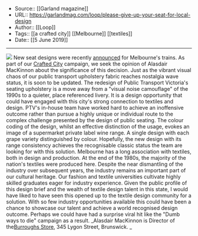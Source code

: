 ﻿
  * Source:: [[Garland magazine]]
  * URL:: https://garlandmag.com/loop/please-give-up-your-seat-for-local-design
  * Author:: [[Loop]]
  * Tags:: [[a crafted city]] [[Melbourne]] [[textiles]]
  * Date:: [[5 June 2019]]


* * *
[![](https://garlandmag.com/wp-content/uploads/2019/06/ezgif.com-webp-to-jpg.jpg)](https://garlandmag.com/wp-content/uploads/2019/06/ezgif.com-webp-to-jpg.jpg)
New seat designs were recently [announced](https://www.theage.com.au/national/victoria/no-more-sad-streamers-the-redesign-of-melbourne-s-garish-train-seats-20190304-p511lc.html) for Melbourne's trains. As part of our [Crafted City](https://garlandmag.com/loop/acraftedcity/) campaign, we seek the opinion of Alasdair MacKinnon about the significance of this decision.
Just as the vibrant visual chaos of our public transport upholstery fabric reaches nostalgia wave status, it is soon to be updated.
The redesign of Public Transport Victoria's seating upholstery is a move away from a "visual noise camouflage" of the 1990s to a quieter, place referenced livery. It is a design opportunity that could have engaged with this city's strong connection to textiles and design. PTV's in-house team have worked hard to achieve an inoffensive outcome rather than pursue a highly unique or individual route to the complex challenge presented by the design of public seating. The colour coding of the design, whilst an effective distinction of the usage, evokes an image of a supermarket private label wine range. A single design with each grape variety distinguished by colour.
Hopefully, the new design with its range consistency achieves the recognisable classic status the team are looking for with this solution.
Melbourne has a long association with textiles, both in design and production. At the end of the 1980s, the majority of the nation's textiles were produced here. Despite the near dismantling of the industry over subsequent years, the industry remains an important part of our cultural heritage. Our fashion and textile universities cultivate highly skilled graduates eager for industry experience.
Given the public profile of this design brief and the wealth of textile design talent in this state, I would have liked to have seen this opened up to the textile design community for a solution. With so few industry opportunities available this could have been a chance to showcase our talent and achieve a world recognised design outcome.
Perhaps we could have had a surprise viral hit like the "Dumb ways to die" campaign as a result.
 _Alasdair MacKinnon is Director of the[Burroughs Store](http://www.theboroughs.co/), 345 Lygon Street, Brunswick. _
